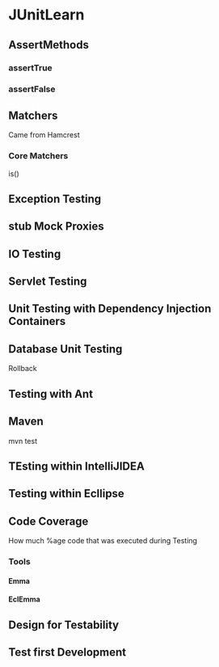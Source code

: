 # JUnitLearn
## AssertMethods
### assertTrue
### assertFalse
## Matchers
Came from  Hamcrest
### Core Matchers
 is()
## Exception Testing
## stub Mock Proxies
## IO Testing
## Servlet Testing
## Unit Testing with Dependency Injection Containers
## Database Unit Testing
Rollback
## Testing with Ant
## Maven
mvn test
## TEsting within IntelliJIDEA
## Testing within Ecllipse
## Code Coverage
How much %age code that was executed during Testing
### Tools
#### Emma
#### EclEmma
## Design for Testability
## Test first Development

